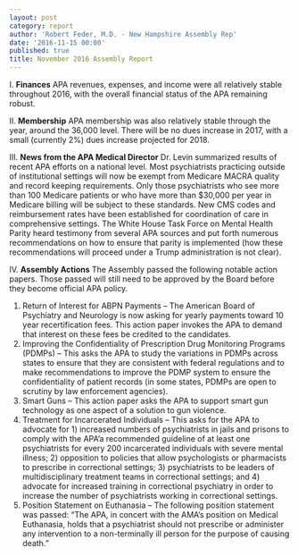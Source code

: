 ```yaml
---
layout: post
category: report
author: 'Robert Feder, M.D. - New Hampshire Assembly Rep'
date: '2016-11-15 00:00'
published: true
title: November 2016 Assembly Report
---
```

I.	       **Finances**              APA revenues, expenses, and income were all relatively stable throughout 2016, with the overall financial status of the APA remaining robust.

II.	**Membership**        APA membership was also relatively stable through the year, around the 36,000 level. There will be no dues increase in 2017, with a small (currently 2%) dues increase projected for 2018.

III.	**News from the APA Medical Director**    Dr. Levin summarized results of recent APA efforts on a national level. Most psychiatrists practicing outside of institutional settings will now be exempt from Medicare MACRA quality and record keeping requirements.  Only those psychiatrists who see more than 100 Medicare patients or who have more than $30,000 per year in Medicare billing will be subject to these standards.   New CMS codes and reimbursement rates have been established for coordination of care in comprehensive settings.  The White House Task Force on Mental Health Parity heard testimony from several APA sources and put forth numerous recommendations on how to ensure that parity is implemented (how these recommendations will proceed under a Trump administration is not clear). 

IV.	**Assembly Actions** The Assembly passed the following notable action papers. Those passed will still need to be approved by the Board before they become official APA policy.

1.	Return of Interest for ABPN Payments – The American Board of Psychiatry and Neurology is now asking for yearly payments toward 10 year recertification fees. This action paper invokes the APA to demand that interest on these fees be credited to the candidates.
2.	Improving the Confidentiality of Prescription Drug Monitoring Programs (PDMPs) – This asks the APA to study the variations in PDMPs across states to ensure that they are consistent with federal regulations and to make recommendations to improve the PDMP system to ensure the confidentiality of patient records (in some states, PDMPs are open to scrutiny by law enforcement agencies).
3.	Smart Guns – This action paper asks the APA to support smart gun technology as one aspect of a solution to gun violence.
4.	Treatment for Incarcerated Individuals – This asks for the APA to advocate for 1) increased numbers of psychiatrists in jails and prisons to comply with the APA’a recommended guideline of at least one psychiatrists for every 200 incarcerated individuals with severe mental illness; 2) opposition to policies that allow psychologists or pharmacists to prescribe in correctional settings; 3) psychiatrists to be leaders of multidisciplinary treatment teams in correctional settings; and 4) advocate for increased training in correctional psychiatry in order to increase the number of psychiatrists working in correctional settings. 
5.	Position Statement on Euthanasia – The following position statement was passed: “The APA, in concert with the AMA’s position on Medical Euthanasia, holds that a psychiatrist should not prescribe or administer any intervention to a non-terminally ill person for the purpose of causing death.”
